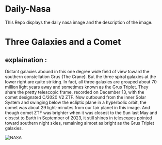 # Daily-Nasa

This Repo displays the daily nasa image and the description of the image.

<!--NASA-->
# Three Galaxies and a Comet
## explaination :

Distant galaxies abound in this one degree wide field of view toward the southern constellation Grus (The Crane). But the three spiral galaxies at the lower right are quite striking. In fact, all three galaxies are grouped about 70 million light years away and sometimes known as the Grus Triplet. They share the pretty telescopic frame, recorded on December 13, with the comet designated C/2020 V2 ZTF. Now outbound from the inner Solar System and swinging below the ecliptic plane in a hyperbolic orbit, the comet was about 29 light-minutes from our fair planet in this image. And though comet ZTF was brighter when it was closest to the Sun last May and closest to Earth in September of 2023, it still shines in telescopes pointed toward southern night skies, remaining almost as bright as the Grus Triplet galaxies.

![NASA](https://apod.nasa.gov/apod/image/2312/C2020_V2_ZTF_CHILESCOPE_DEBartlett1024.jpg)
<!--/NASA-->